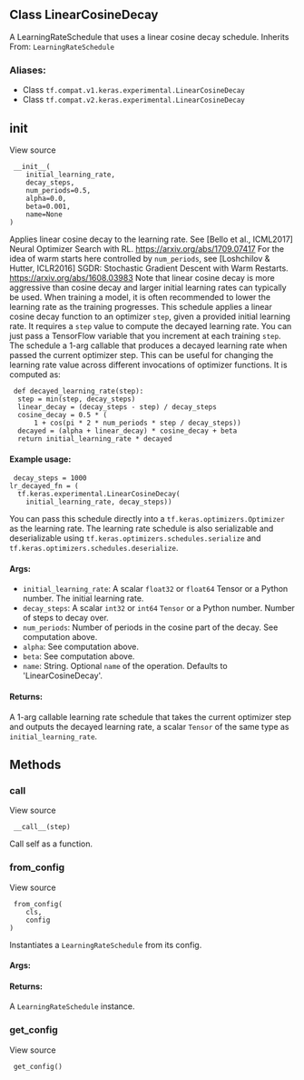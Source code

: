 ## Class LinearCosineDecay
A LearningRateSchedule that uses a linear cosine decay schedule.
Inherits From: `LearningRateSchedule`
### Aliases:
- Class `tf.compat.v1.keras.experimental.LinearCosineDecay`
- Class `tf.compat.v2.keras.experimental.LinearCosineDecay`
## __init__
View source

```
 __init__(
    initial_learning_rate,
    decay_steps,
    num_periods=0.5,
    alpha=0.0,
    beta=0.001,
    name=None
)
```
Applies linear cosine decay to the learning rate.
See [Bello et al., ICML2017] Neural Optimizer Search with RL. https://arxiv.org/abs/1709.07417
For the idea of warm starts here controlled by `num_periods`, see [Loshchilov & Hutter, ICLR2016] SGDR: Stochastic Gradient Descent with Warm Restarts. https://arxiv.org/abs/1608.03983
Note that linear cosine decay is more aggressive than cosine decay and larger initial learning rates can typically be used.
When training a model, it is often recommended to lower the learning rate as the training progresses. This schedule applies a linear cosine decay function to an optimizer `step`, given a provided initial learning rate. It requires a `step` value to compute the decayed learning rate. You can just pass a TensorFlow variable that you increment at each training `step`.
The schedule a 1-arg callable that produces a decayed learning rate when passed the current optimizer step. This can be useful for changing the learning rate value across different invocations of optimizer functions. It is computed as:

```
 def decayed_learning_rate(step):
  step = min(step, decay_steps)
  linear_decay = (decay_steps - step) / decay_steps
  cosine_decay = 0.5 * (
      1 + cos(pi * 2 * num_periods * step / decay_steps))
  decayed = (alpha + linear_decay) * cosine_decay + beta
  return initial_learning_rate * decayed
```
#### Example usage:

```
 decay_steps = 1000
lr_decayed_fn = (
  tf.keras.experimental.LinearCosineDecay(
    initial_learning_rate, decay_steps))
```
You can pass this schedule directly into a `tf.keras.optimizers.Optimizer` as the learning rate. The learning rate schedule is also serializable and deserializable using `tf.keras.optimizers.schedules.serialize` and `tf.keras.optimizers.schedules.deserialize`.
#### Args:
- `initial_learning_rate`: A scalar `float32` or `float64` Tensor or a Python number. The initial learning rate.
- `decay_steps`: A scalar `int32` or `int64` `Tensor` or a Python number. Number of steps to decay over.
- `num_periods`: Number of periods in the cosine part of the decay. See computation above.
- `alpha`: See computation above.
- `beta`: See computation above.
- `name`: String. Optional `name` of the operation. Defaults to 'LinearCosineDecay'.
#### Returns:
A 1-arg callable learning rate schedule that takes the current optimizer step and outputs the decayed learning rate, a scalar `Tensor` of the same type as `initial_learning_rate`.
## Methods
### __call__
View source

```
 __call__(step)
```
Call self as a function.
### from_config
View source

```
 from_config(
    cls,
    config
)
```
Instantiates a `LearningRateSchedule` from its config.
#### Args:
#### Returns:
A `LearningRateSchedule` instance.
### get_config
View source

```
 get_config()
```
